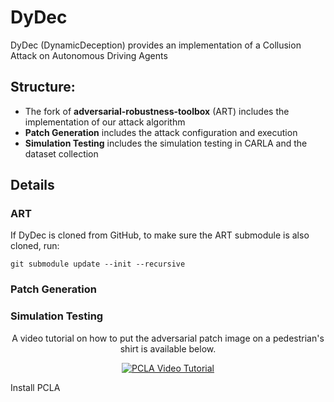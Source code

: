 # DyDec
DyDec (DynamicDeception) provides an implementation of a Collusion Attack on Autonomous Driving Agents

## Structure:
* The fork of **adversarial-robustness-toolbox** (ART) includes the implementation of our attack algorithm
* **Patch Generation** includes the attack configuration and execution
* **Simulation Testing** includes the simulation testing in CARLA and the dataset collection


## Details

### ART

If DyDec is cloned from GitHub, to make sure the ART submodule is also cloned, run:

`git submodule update --init --recursive`

### Patch Generation

### Simulation Testing

<p align="center">
A video tutorial on how to put the adversarial patch image on a pedestrian's shirt is available below.
  
<div align="center">
  <a href="https://youtu.be/jH6JExPmgKY"><img src="https://img.youtube.com/vi/jH6JExPmgKY/0.jpg" alt="PCLA Video Tutorial"></a>
</div>
</p>

Install PCLA

